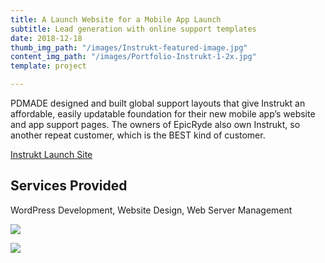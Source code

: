 ```yaml
---
title: A Launch Website for a Mobile App Launch
subtitle: Lead generation with online support templates
date: 2018-12-18
thumb_img_path: "/images/Instrukt-featured-image.jpg"
content_img_path: "/images/Portfolio-Instrukt-1-2x.jpg"
template: project

---
```

PDMADE designed and built global support layouts that give Instrukt an affordable, easily updatable foundation for their new mobile app’s website and app support pages. The owners of EpicRyde also own Instrukt, so another repeat customer, which is the BEST kind of customer.

[Instrukt Launch Site](http://instrukt.pdmade.com "View the Original Launch Site")

## Services Provided

WordPress Development, Website Design, Web Server Management

![](/images/Portfolio-Instrukt-3-2x.jpg)

![](/images/Portfolio-Instrukt-2-2x.jpg)